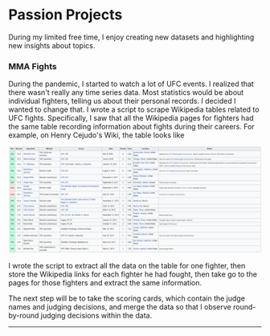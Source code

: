 # Passion Projects
During my limited free time, I enjoy creating new datasets and highlighting new insights about topics. 

### MMA Fights
During the pandemic, I started to watch a lot of UFC events. I realized that there wasn't really any time series data. Most statistics would be about individual fighters, telling us about their personal records. I decided I wanted to change that. I wrote a script to scrape Wikipedia tables related to UFC fights. Specifically, I saw that all the Wikipedia pages for fighters had the same table recording information about fights during their careers. For example, on Henry Cejudo's Wiki, the table looks like

![image](henry_cejudo.PNG)

I wrote the script to extract all the data on the table for one fighter, then store the Wikipedia links for each fighter he had fought, then take go to the pages for those fighters and extract the same information. 

The next step will be to take the scoring cards, which contain the judge names and judging decisions, and merge the data so that I observe round-by-round judging decisions within the data. 

---
